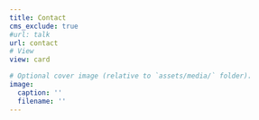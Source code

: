 ```yaml
---
title: Contact
cms_exclude: true
#url: talk
url: contact
# View
view: card

# Optional cover image (relative to `assets/media/` folder).
image:
  caption: ''
  filename: ''
---
```

